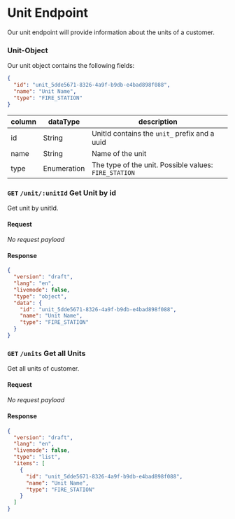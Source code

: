 # Unit Endpoint

Our unit endpoint will provide information about the units of a customer.

### Unit-Object

Our unit object contains the following fields:

```json
{
  "id": "unit_5dde5671-8326-4a9f-b9db-e4bad898f088",
  "name": "Unit Name",
  "type": "FIRE_STATION"
}
```

column | dataType | description
--- | ------------- | -------------
id     | String     | UnitId contains the `unit_` prefix and a uuid
name | String | Name of the unit
type | Enumeration | The type of the unit. Possible values: `FIRE_STATION`

### `GET` `/unit/:unitId` Get Unit by id

Get unit by unitId.

#### Request

*No request payload*

#### Response

```json
{
  "version": "draft",
  "lang": "en",
  "livemode": false,
  "type": "object",
  "data": {
    "id": "unit_5dde5671-8326-4a9f-b9db-e4bad898f088",
    "name": "Unit Name",
    "type": "FIRE_STATION"
  }
}
```

### `GET` `/units` Get all Units

Get all units of customer.

#### Request

*No request payload*

#### Response

```json
{
  "version": "draft",
  "lang": "en",
  "livemode": false,
  "type": "list",
  "items": [
    {
      "id": "unit_5dde5671-8326-4a9f-b9db-e4bad898f088",
      "name": "Unit Name",
      "type": "FIRE_STATION"
    }
  ]
}
```